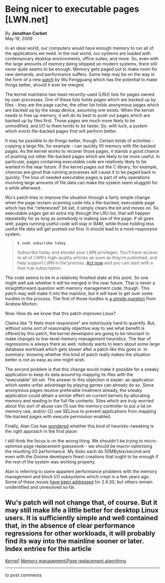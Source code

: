 # Being nicer to executable pages [LWN.net]

By **Jonathan Corbet**  
May 19, 2009 

In an ideal world, our computers would have enough memory to run all of the applications we need. In the real world, our systems are loaded with contemporary desktop environments, office suites, and more. So, even with the large amounts of memory being shipped on modern systems, there still never quite seems to be enough. Memory gets paged out to make room for new demands, and performance suffers. Some help may be on the way in the form of a new [patch](http://lwn.net/Articles/333489/) by Wu Fengguang which has the potential to make things better, should it ever be merged. 

The kernel maintains two least-recently-used (LRU) lists for pages owned by user processes. One of these lists holds pages which are backed up by files - they are the page cache; the other list holds anonymous pages which are backed up by the swap device, assuming one exists. When the kernel needs to free up memory, it will do its best to push out pages which are backed up by files first. Those pages are much more likely to be unmodified, and I/O to them tends to be faster. So, with luck, a system which evicts file-backed pages first will perform better. 

It may be possible to do things better, though. Certain kinds of activities - copying a large file, for example - can quickly fill memory with file-backed pages. As the kernel works to recover those pages, it stands a good chance of pushing out other file-backed pages which are likely to be more useful. In particular, pages containing executable code are relatively likely to be wanted in the near future. If the kernel pages out the C library, for example, chances are good that running processes will cause it to be paged back in quickly. The loss of needed executable pages is part of why operations involving large amounts of file data can make the system seem sluggish for a while afterward. 

Wu's patch tries to improve the situation through a fairly simple change: when the page reclaim scanning code hits a file-backed, executable page which has the "referenced" bit set, it simply clears the bit and moves on. So executable pages get an extra trip through the LRU list; that will happen repeatedly for as long as somebody is making use of the page. If all goes well, pages running useful code will stay in RAM, while those holding less useful file data will get pushed out first. It should lead to a more responsive system. 

> **`$ sudo subscribe today`**
> 
> Subscribe today and elevate your LWN privileges. You’ll have access to all of LWN’s high-quality articles as soon as they’re published, and help support LWN in the process. [Act now](https://lwn.net/Promo/nst-sudo/claim) and you can start with a free trial subscription. 

The code seems to be in a relatively finished state at this point. So one might well ask whether it will be merged in the near future. That is never a straightforward question with memory management code, though. This patch may well make it into the mainline, but it will have to get over some hurdles in the process. The first of those hurdles is [a simple question](/Articles/333753/) from Andrew Morton: 

Now. How do we know that this patch improves Linux? 

Claims like "it feels more responsive" are notoriously hard to quantify. But, without some sort of reasonably objective way to see what benefit is offered by this patch, the kernel developers are going to be reluctant to make changes to low-level memory management heuristics. The fear of regressions is always there as well; nobody wants to learn about some large database workload which gets slower after a patch like this goes in. In summary: knowing whether this kind of patch really makes the situation better is not as easy as one might wish. 

The second problem is that this change would make it possible for a sneaky application to keep its data around by mapping its files with the "executable" bit set. The answer to this objection is easier: an application which seeks unfair advantage by playing games can already do so. Since anonymous pages receive preferable treatment already, the sneaky application could obtain a similar effect on current kernels by allocating memory and reading in the full file contents. Sites which are truly worried about this sort of abuse can (1) use the memory controller to put a lid on memory use, and/or (2) use SELinux to prevent applications from mapping file-backed pages with execute permission enabled. 

Finally, Alan Cox has [wondered](/Articles/333758/) whether this kind of heuristic-tweaking is the right approach in the first place: 

I still think the focus is on the wrong thing. We shouldn't be trying to micro-optimise page replacement guesswork - we should be macro-optimising the resulting I/O performance. My disks each do 50MBytes/second and even with the Gnome developers finest creations that ought to be enough if the rest of the system was working properly. 

Alan is referring to some apparent performance problems with the memory management and block I/O subsystems which crept in a few years ago. Some of these issues [have been addressed](http://lwn.net/Articles/328363/) for 2.6.30, but others remain unidentified and unresolved so far. 

Wu's patch will not change that, of course. But it may still make life a little better for desktop Linux users. It is sufficiently simple and well contained that, in the absence of clear performance regressions for other workloads, it will probably find its way into the mainline sooner or later.  
Index entries for this article  
---  
[Kernel](/Kernel/Index)| [Memory management/Page replacement algorithms](/Kernel/Index#Memory_management-Page_replacement_algorithms)  
  


* * *

to post comments 
